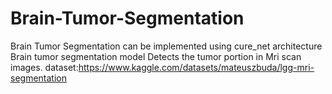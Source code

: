 # Brain-Tumor-Segmentation
Brain Tumor Segmentation can be implemented using cure_net architecture 
Brain tumor segmentation model Detects the tumor portion in Mri scan images.
dataset:https://www.kaggle.com/datasets/mateuszbuda/lgg-mri-segmentation
